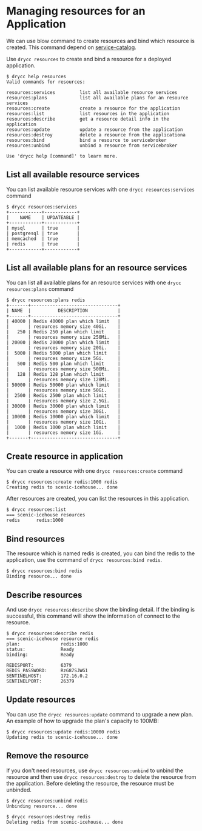 # Managing resources for an Application

We can use blow command to create resources and bind which resource is created.
This command depend on [service-catalog](https://service-catalog.drycc.cc).


Use `drycc resources` to create and bind a resource for a deployed application.

    $ drycc help resources
    Valid commands for resources:

    resources:services         list all available resource services
    resources:plans            list all available plans for an resource services
    resources:create           create a resource for the application
    resources:list             list resources in the application
    resources:describe         get a resource detail info in the application
    resources:update           update a resource from the application
    resources:destroy          delete a resource from the applicationa
    resources:bind             bind a resource to servicebroker
    resources:unbind           unbind a resource from servicebroker

    Use 'drycc help [command]' to learn more.

## List all available resource services

You can list available resource services with one `drycc resources:services` command

    $ drycc resources:services
    +------------+------------+
    |    NAME    | UPDATEABLE |
    +------------+------------+
    | mysql      | true       |
    | postgresql | true       |
    | memcached  | true       |
    | redis      | true       |
    +------------+------------+

## List all available plans for an resource services

You can list all available plans for an resource services with one `drycc resources:plans` command

    $ drycc resources:plans redis
    +-------+--------------------------------+
    | NAME  |          DESCRIPTION           |
    +-------+--------------------------------+
    | 40000 | Redis 40000 plan which limit   |
    |       | resources memory size 40Gi.    |
    |   250 | Redis 250 plan which limit     |
    |       | resources memory size 250Mi.   |
    | 20000 | Redis 20000 plan which limit   |
    |       | resources memory size 20Gi.    |
    |  5000 | Redis 5000 plan which limit    |
    |       | resources memory size 5Gi.     |
    |   500 | Redis 500 plan which limit     |
    |       | resources memory size 500Mi.   |
    |   128 | Redis 128 plan which limit     |
    |       | resources memory size 128Mi.   |
    | 50000 | Redis 50000 plan which limit   |
    |       | resources memory size 50Gi.    |
    |  2500 | Redis 2500 plan which limit    |
    |       | resources memory size 2.5Gi.   |
    | 30000 | Redis 30000 plan which limit   |
    |       | resources memory size 30Gi.    |
    | 10000 | Redis 10000 plan which limit   |
    |       | resources memory size 10Gi.    |
    |  1000 | Redis 1000 plan which limit    |
    |       | resources memory size 1Gi.     |
    +-------+--------------------------------+

## Create resource in application

You can create a resource with one `drycc resources:create` command

    $ drycc resources:create redis:1000 redis
    Creating redis to scenic-icehouse... done

After resources are created, you can list the resources in this application.

    $ drycc resources:list
    === scenic-icehouse resources
    redis      redis:1000

## Bind resources

The resource which is named redis is created, you can bind the redis to the application,
use the command of `drycc resources:bind redis`.

    $ drycc resources:bind redis
    Binding resource... done

## Describe resources

And use `drycc resources:describe` show the binding detail. If the binding is successful, this command will show the information of connect to the resource.

    $ drycc resources:describe redis
    === scenic-icehouse resource redis
    plan:               redis:1000
    status:             Ready
    binding:            Ready

    REDISPORT:          6379
    REDIS_PASSWORD:     RzG87SJWG1
    SENTINELHOST:       172.16.0.2
    SENTINELPORT:       26379

## Update resources

You can use the `drycc resources:update` command to upgrade a new plan.
An example of how to upgrade the plan's capacity to 100MB:

    $ drycc resources:update redis:10000 redis
    Updating redis to scenic-icehouse... done

## Remove the resource

If you don't need resources, use `drycc resources:unbind` to unbind the resource and then use `drycc resources:destroy` to delete the resource from the application.
Before deleting the resource, the resource must be unbinded.

    $ drycc resources:unbind redis
    Unbinding resource... done

    $ drycc resources:destroy redis
    Deleting redis from scenic-icehouse... done
